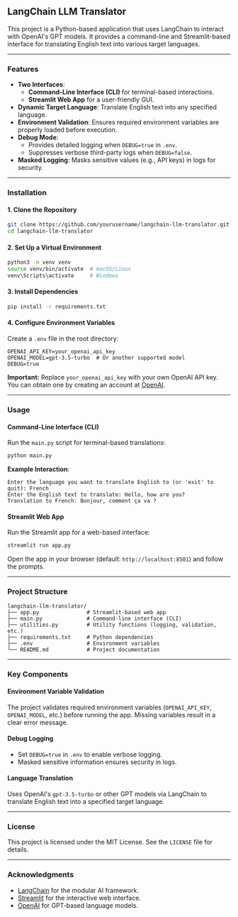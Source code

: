 ## **LangChain LLM Translator**
This project is a Python-based application that uses LangChain to interact with OpenAI's GPT models. It provides a command-line and Streamlit-based interface for translating English text into various target languages.

---

### **Features**
- **Two Interfaces**:
  - **Command-Line Interface (CLI)** for terminal-based interactions.
  - **Streamlit Web App** for a user-friendly GUI.
- **Dynamic Target Language**: Translate English text into any specified language.
- **Environment Validation**: Ensures required environment variables are properly loaded before execution.
- **Debug Mode**:
  - Provides detailed logging when `DEBUG=true` in `.env`.
  - Suppresses verbose third-party logs when `DEBUG=false`.
- **Masked Logging**: Masks sensitive values (e.g., API keys) in logs for security.

---

### **Installation**

#### **1. Clone the Repository**
```bash
git clone https://github.com/yourusername/langchain-llm-translator.git
cd langchain-llm-translator
```

#### **2. Set Up a Virtual Environment**
```bash
python3 -m venv venv
source venv/bin/activate  # macOS/Linux
venv\Scripts\activate     # Windows
```

#### **3. Install Dependencies**
```bash
pip install -r requirements.txt
```

#### **4. Configure Environment Variables**
Create a `.env` file in the root directory:
```plaintext
OPENAI_API_KEY=your_openai_api_key
OPENAI_MODEL=gpt-3.5-turbo  # Or another supported model
DEBUG=true
```

**Important:** Replace `your_openai_api_key` with your own OpenAI API key. You can obtain one by creating an account at [OpenAI](https://platform.openai.com/signup/).

---

### **Usage**

#### **Command-Line Interface (CLI)**
Run the `main.py` script for terminal-based translations:
```bash
python main.py
```

**Example Interaction**:
```plaintext
Enter the language you want to translate English to (or 'exit' to quit): French
Enter the English text to translate: Hello, how are you?
Translation to French: Bonjour, comment ça va ?
```

#### **Streamlit Web App**
Run the Streamlit app for a web-based interface:
```bash
streamlit run app.py
```

Open the app in your browser (default: `http://localhost:8501`) and follow the prompts.

---

### **Project Structure**
```
langchain-llm-translator/
├── app.py               # Streamlit-based web app
├── main.py              # Command-line interface (CLI)
├── utilities.py         # Utility functions (logging, validation, etc.)
├── requirements.txt     # Python dependencies
├── .env                 # Environment variables
└── README.md            # Project documentation
```

---

### **Key Components**

#### **Environment Variable Validation**
The project validates required environment variables (`OPENAI_API_KEY`, `OPENAI_MODEL`, etc.) before running the app. Missing variables result in a clear error message.

#### **Debug Logging**
- Set `DEBUG=true` in `.env` to enable verbose logging.
- Masked sensitive information ensures security in logs.

#### **Language Translation**
Uses OpenAI's `gpt-3.5-turbo` or other GPT models via LangChain to translate English text into a specified target language.

---

### **License**
This project is licensed under the MIT License. See the `LICENSE` file for details.

---

### **Acknowledgments**
- [LangChain](https://github.com/hwchase17/langchain) for the modular AI framework.
- [Streamlit](https://streamlit.io/) for the interactive web interface.
- [OpenAI](https://openai.com/) for GPT-based language models.